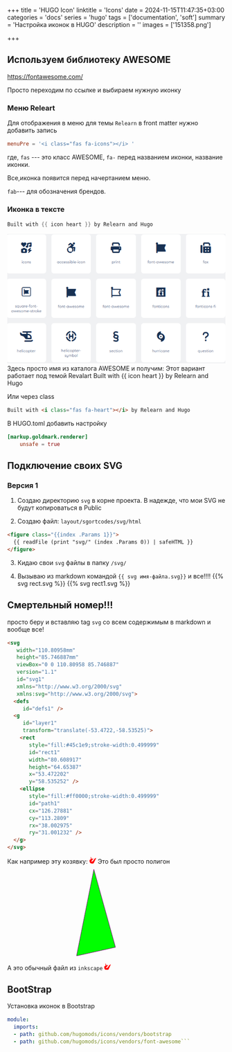 +++
title = 'HUGO Icon'
linktitle = 'Icons'
date = 2024-11-15T11:47:35+03:00
categories = 'docs'
series = 'hugo'
tags = ['documentation', 'soft']
summary = 'Настройка иконок в HUGO'
description = ''
images = ['151358.png']

+++
## Используем библиотеку AWESOME

https://fontawesome.com/

Просто переходим по ссылке и выбираем нужную иконку

### Меню Releart
Для отображения в меню для темы `Relearn` в front matter нужно добавить запись

```toml
menuPre = '<i class="fas fa-icons"></i> '
```
где, `fas` --- это класс AWESOME, `fa-` перед названием иконки, название иконки.

Все,иконка появится перед начертанием меню.

`fab`--- для обозначения брендов.

### Иконка в тексте
```go
Built with {{ icon heart }} by Relearn and Hugo
```
![AWESOME](151358.png ) 
Здесь просто имя из каталога AWESOME и получим: 
Этот вариант работает под темой Revalart
Built with {{ icon heart }} by Relearn and Hugo

Или через class

```html
Built with <i class="fas fa-heart"></i> by Relearn and Hugo
```

В HUGO.toml добавить настройку
```toml
[markup.goldmark.renderer]
    unsafe = true
```

## Подключение своих SVG

### Версия 1

1. Создаю директорию `svg` в корне проекта. В надежде, что мои SVG не будут копироваться в Public

2. Создаю файл: `layout/sgortcodes/svg/html`
```html
<figure class="{{index .Params 1}}">
  {{ readFile (print "svg/" (index .Params 0)) | safeHTML }}
</figure>
```
3. Кидаю свои `svg` файлы в папку `/svg/`

4. Вызываю из markdown командой `{{ svg имя-файла.svg}}` и все!!!!
{{% svg rect.svg %}}
{{% svg rect1.svg %}}

## Смертельный номер!!!
просто беру и вставляю tag `svg` со всем содержимым в markdown
и вообще все!
```html
<svg
   width="110.80958mm"
   height="85.746887mm"
   viewBox="0 0 110.80958 85.746887"
   version="1.1"
   id="svg1"
   xmlns="http://www.w3.org/2000/svg"
   xmlns:svg="http://www.w3.org/2000/svg">
  <defs
     id="defs1" />
  <g
     id="layer1"
     transform="translate(-53.4722,-58.53525)">
    <rect
       style="fill:#45c1e9;stroke-width:0.499999"
       id="rect1"
       width="80.608917"
       height="64.65387"
       x="53.472202"
       y="58.535252" />
    <ellipse
       style="fill:#ff0000;stroke-width:0.499999"
       id="path1"
       cx="126.27881"
       cy="113.2809"
       rx="38.002975"
       ry="31.001232" />
  </g>
</svg>
```
Как например эту козявку: <svg
   width="4.0472617mm"
   height="4.1428432mm"
   viewBox="0 0 4.0472617 4.1428432"
   version="1.1"
   id="svg1"
   xmlns="http://www.w3.org/2000/svg"
   xmlns:svg="http://www.w3.org/2000/svg">
  <defs
     id="defs1" />
  <g
     id="layer1"
     transform="translate(-51.75966,-93.015149)">
    <path
       style="fill:#ff0000;stroke-width:0.020124"
       d="m 52.629401,94.54504 c -1.573658,0.148998 -0.553055,2.165001 -0.443567,2.215367 0.974867,0.448449 1.525568,0.508369 2.068476,0.225967 0.08044,-0.04184 1.559891,-3.139455 1.552585,-3.290399 -0.0073,-0.150943 -0.807251,0.469465 -0.872001,0.469465 -0.06475,0 -1.145357,1.660859 -1.145357,1.660859 0,0 -1.793211,0.45894 -0.63511,-0.449772 0.25578,-0.2007 0.949535,-1.136581 0.923818,-1.25266 -0.02572,-0.116078 -0.939717,0.292737 -0.939717,0.292737 0,0 -0.530625,-1.471988 -0.625499,-1.398816 -0.09487,0.07317 0.116372,1.527252 0.116372,1.527252 z"
       id="path2" />
  </g>
</svg>
Это был просто полигон
<svg height="210" width="500">
  <polygon points="200,10 250,190 160,210" style="fill:lime;stroke:purple;stroke-width:1" />
</svg>

А это обычный файл из `inkscape`
<svg
   width="4.0472617mm"
   height="4.1428432mm"
   viewBox="0 0 4.0472617 4.1428432"
   version="1.1"
   id="svg1"
   xmlns:inkscape="http://www.inkscape.org/namespaces/inkscape"
   xmlns:sodipodi="http://sodipodi.sourceforge.net/DTD/sodipodi-0.dtd"
   xmlns="http://www.w3.org/2000/svg"
   xmlns:svg="http://www.w3.org/2000/svg">
  <sodipodi:namedview
     id="namedview1"
     pagecolor="#ffffff"
     bordercolor="#000000"
     borderopacity="0.25"
     inkscape:showpageshadow="2"
     inkscape:pageopacity="0.0"
     inkscape:pagecheckerboard="0"
     inkscape:deskcolor="#d1d1d1"
     inkscape:document-units="mm" />
  <defs
     id="defs1" />
  <g
     inkscape:label="Слой 1"
     inkscape:groupmode="layer"
     id="layer1"
     transform="translate(-51.75966,-93.015149)">
    <path
       style="fill:#ff0000;stroke-width:0.020124"
       d="m 52.629401,94.54504 c -1.573658,0.148998 -0.553055,2.165001 -0.443567,2.215367 0.974867,0.448449 1.525568,0.508369 2.068476,0.225967 0.08044,-0.04184 1.559891,-3.139455 1.552585,-3.290399 -0.0073,-0.150943 -0.807251,0.469465 -0.872001,0.469465 -0.06475,0 -1.145357,1.660859 -1.145357,1.660859 0,0 -1.793211,0.45894 -0.63511,-0.449772 0.25578,-0.2007 0.949535,-1.136581 0.923818,-1.25266 -0.02572,-0.116078 -0.939717,0.292737 -0.939717,0.292737 0,0 -0.530625,-1.471988 -0.625499,-1.398816 -0.09487,0.07317 0.116372,1.527252 0.116372,1.527252 z"
       id="path2"
       sodipodi:nodetypes="csssscsscsc"
       inkscape:export-filename="path3.svg"
       inkscape:export-xdpi="96"
       inkscape:export-ydpi="96" />
  </g>
</svg>

## BootStrap

Установка иконок в Bootstrap

```yaml
module:
  imports:
  - path: github.com/hugomods/icons/vendors/bootstrap
  - path: github.com/hugomods/icons/vendors/font-awesome```
```
